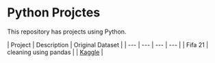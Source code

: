 # Python Projctes
This repository has projects using Python.

| Project | Description | Original Dataset |
| --- | --- | --- | --- |
| Fifa 21 | cleaning using pandas | | [Kaggle](https://www.kaggle.com/datasets/yagunnersya/fifa-21-messy-raw-dataset-for-cleaning-exploring?select=fifa21_raw_data.csv%E2%80%8B) |